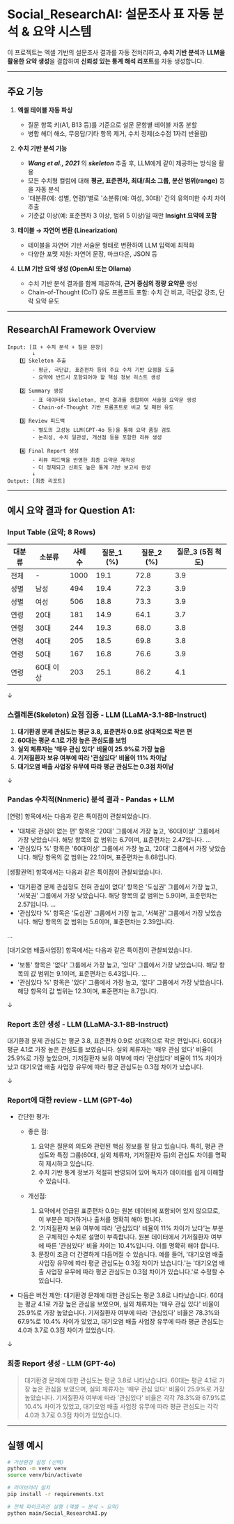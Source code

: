 # Social_ResearchAI: 설문조사 표 자동 분석 & 요약 시스템

이 프로젝트는 엑셀 기반의 설문조사 결과를 자동 전처리하고, **수치 기반 분석**과 **LLM을 활용한 요약 생성**을 결합하여 **신뢰성 있는 통계 해석 리포트**를 자동 생성합니다.

---

## 주요 기능

1. **엑셀 테이블 자동 파싱**
   - 질문 항목 키(A1, B13 등)를 기준으로 설문 문항별 테이블 자동 분할
   - 병합 헤더 해소, 무응답/기타 항목 제거, 수치 정제(소수점 1자리 반올림)

2. **수치 기반 분석 기능**
   - ***Wang et al., 2021*** 의 ***skeleton*** 추출 후, LLM에게 같이 제공하는 방식을 활용
   - 모든 수치형 컬럼에 대해 **평균, 표준편차, 최대/최소 그룹, 분산 범위(range)** 등을 자동 분석
   - '대분류(예: 성별, 연령)'별로 '소분류(예: 여성, 30대)' 간의 유의미한 수치 차이 추출
   - 기준값 이상(예: 표준편차 3 이상, 범위 5 이상)일 때만 **Insight 요약에 포함**

3. **테이블 → 자연어 변환 (Linearization)**
   - 테이블을 자연어 기반 서술문 형태로 변환하여 LLM 입력에 최적화
   - 다양한 포맷 지원: 자연어 문장, 마크다운, JSON 등

4. **LLM 기반 요약 생성 (OpenAI 또는 Ollama)**
   - 수치 기반 분석 결과를 함께 제공하여, **근거 중심의 정량 요약문** 생성
   - Chain-of-Thought (CoT) 유도 프롬프트 포함: 수치 간 비교, 극단값 강조, 단락 요약 유도

---
## ResearchAI Framework Overview
```
Input: [표 + 수치 분석 + 질문 문장]
        ↓
    1️⃣ Skeleton 추출
        - 평균, 극단값, 표준편차 등의 주요 수치 기반 요점을 도출
        - 요약에 반드시 포함되어야 할 핵심 정보 리스트 생성

    2️⃣ Summary 생성
        - 표 데이터와 Skeleton, 분석 결과를 종합하여 서술형 요약문 생성
        - Chain-of-Thought 기반 프롬프트로 비교 및 패턴 유도

    3️⃣ Review 피드백
        - 별도의 고성능 LLM(GPT-4o 등)을 통해 요약 품질 검토
        - 논리성, 수치 일관성, 개선점 등을 포함한 리뷰 생성

    4️⃣ Final Report 생성
        - 리뷰 피드백을 반영한 최종 요약문 재작성
        - 더 정제되고 신뢰도 높은 통계 기반 보고서 완성
        ↓
Output: [최종 리포트]
```

---

## 예시 요약 결과 for Question A1:
### Input Table (요약; 8 Rows)

| 대분류 | 소분류     | 사례수 | 질문_1 (%) | 질문_2 (%) | 질문_3 (5점 척도) |
|--------|------------|--------|--------------------|--------------|----------------|
| 전체   | -          | 1000   | 19.1               | 72.8         | 3.9            |
| 성별   | 남성       | 494    | 19.4               | 72.3         | 3.9            |
| 성별   | 여성       | 506    | 18.8               | 73.3         | 3.9            |
| 연령   | 20대       | 181    | 14.9               | 64.1         | 3.7            |
| 연령   | 30대       | 244    | 19.3               | 68.0         | 3.8            |
| 연령   | 40대       | 205    | 18.5               | 69.8         | 3.8            |
| 연령   | 50대       | 167    | 16.8               | 76.6         | 3.9            |
| 연령   | 60대 이상  | 203    | 25.1                | 86.2         | 4.1            |

↓

### 스켈레톤(Skeleton) 요점 집중 - LLM (LLaMA-3.1-8B-Instruct)

1. **대기환경 문제 관심도는 평균 3.8, 표준편차 0.9로 상대적으로 작은 편**
2. **60대는 평균 4.1로 가장 높은 관심도를 보임**
3. **실외 체류자는 '매우 관심 있다' 비율이 25.9%로 가장 높음**
4. **기저질환자 보유 여부에 따라 '관심있다' 비율이 11% 차이남**
5. **대기오염 배출 사업장 유무에 따라 평균 관심도는 0.3점 차이남**

↓

### Pandas 수치적(Nnmeric) 분석 결과 - Pandas + LLM

[연령] 항목에서는 다음과 같은 특이점이 관찰되었습니다.
- '대체로 관심이 없는 편' 항목은 '20대' 그룹에서 가장 높고, '60대이상' 그룹에서 가장 낮았습니다. 해당 항목의 값 범위는 6.7이며, 표준편차는 2.47입니다.
...
- '관심있다 %' 항목은 '60대이상' 그룹에서 가장 높고, '20대' 그룹에서 가장 낮았습니다. 해당 항목의 값 범위는 22.1이며, 표준편차는 8.68입니다.

[생활권역] 항목에서는 다음과 같은 특이점이 관찰되었습니다.
- '대기환경 문제 관심정도 전혀 관심이 없다' 항목은 '도심권' 그룹에서 가장 높고, '서북권' 그룹에서 가장 낮았습니다. 해당 항목의 값 범위는 5.9이며, 표준편차는 2.57입니다.
...
- '관심있다 %' 항목은 '도심권' 그룹에서 가장 높고, '서북권' 그룹에서 가장 낮았습니다. 해당 항목의 값 범위는 5.6이며, 표준편차는 2.39입니다.

...

[대기오염 배출사업장] 항목에서는 다음과 같은 특이점이 관찰되었습니다.
- '보통' 항목은 '없다' 그룹에서 가장 높고, '있다' 그룹에서 가장 낮았습니다. 해당 항목의 값 범위는 9.1이며, 표준편차는 6.43입니다.
...
- '관심있다 %' 항목은 '있다' 그룹에서 가장 높고, '없다' 그룹에서 가장 낮았습니다. 해당 항목의 값 범위는 12.3이며, 표준편차는 8.7입니다.

↓

### Report 초안 생성 - LLM (LLaMA-3.1-8B-Instruct)

대기환경 문제 관심도는 평균 3.8, 표준편차 0.9로 상대적으로 작은 편입니다. 60대가 평균 4.1로 가장 높은 관심도를 보였습니다. 실외 체류자는 '매우 관심 있다' 비율이 25.9%로 가장 높았으며, 기저질환자 보유 여부에 따라 '관심있다' 비율이 11% 차이가 났고 대기오염 배출 사업장 유무에 따라 평균 관심도는 0.3점 차이가 났습니다.

↓

### Report에 대한 review - LLM (GPT-4o)

- 간단한 평가:
  - 좋은 점:
    1. 요약은 질문의 의도와 관련된 핵심 정보를 잘 담고 있습니다. 특히, 평균 관심도와 특정 그룹(60대, 실외 체류자, 기저질환자 등)의 관심도 차이를 명확히 제시하고 있습니다.
    2. 수치 기반 통계 정보가 적절히 반영되어 있어 독자가 데이터를 쉽게 이해할 수 있습니다.
  
  - 개선점:
    1. 요약에서 언급된 표준편차 0.9는 원본 데이터에 포함되어 있지 않으므로, 이 부분은 제거하거나 출처를 명확히 해야 합니다.
    2. '기저질환자 보유 여부에 따라 '관심있다' 비율이 11% 차이가 났다'는 부분은 구체적인 수치로 설명이 부족합니다. 원본 데이터에서 기저질환자 여부에 따른 '관심있다' 비율 차이는 10.4%입니다. 이를 명확히 해야 합니다.
    3. 문장이 조금 더 간결하게 다듬어질 수 있습니다. 예를 들어, '대기오염 배출 사업장 유무에 따라 평균 관심도는 0.3점 차이가 났습니다.'는 '대기오염 배출 사업장 유무에 따라 평균 관심도는 0.3점 차이가 있습니다.'로 수정할 수 있습니다.

- 다듬은 버전 제안:
  대기환경 문제에 대한 관심도는 평균 3.8로 나타났습니다. 60대는 평균 4.1로 가장 높은 관심을 보였으며, 실외 체류자는 '매우 관심 있다' 비율이 25.9%로 가장 높았습니다. 기저질환자 여부에 따라 '관심있다' 비율은 78.3%와 67.9%로 10.4% 차이가 있었고, 대기오염 배출 사업장 유무에 따라 평균 관심도는 4.0과 3.7로 0.3점 차이가 있었습니다.

↓

### 최종 Report 생성 - LLM (GPT-4o)

> 대기환경 문제에 대한 관심도는 평균 3.8로 나타났습니다. 60대는 평균 4.1로 가장 높은 관심을 보였으며, 실외 체류자는 '매우 관심 있다' 비율이 25.9%로 가장 높았습니다. 기저질환자 여부에 따라 '관심있다' 비율은 각각 78.3%와 67.9%로 10.4% 차이가 있었고, 대기오염 배출 사업장 유무에 따라 평균 관심도는 각각 4.0과 3.7로 0.3점 차이가 있었습니다.

---

## 실행 예시

```bash
# 가상환경 설정 (선택)
python -m venv venv
source venv/bin/activate

# 라이브러리 설치
pip install -r requirements.txt

# 전체 파이프라인 실행 (엑셀 → 분석 → 요약)
python main/Social_ResearchAI.py
```
